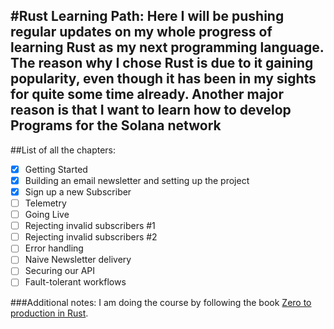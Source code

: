 #Rust Learning Path:
Here I will be pushing regular updates on my whole progress of learning Rust as my next programming language.
The reason why I chose Rust is due to it gaining popularity, even though it has been in my sights for quite some time already.
Another major reason is that I want to learn how to develop **Programs for the Solana network**
---
##List of all the chapters:
- [x] Getting Started
- [X] Building an email newsletter and setting up the project
- [x] Sign up a new Subscriber
- [ ] Telemetry
- [ ] Going Live
- [ ] Rejecting invalid subscribers #1 
- [ ] Rejecting invalid subscribers #2
- [ ] Error handling
- [ ] Naive Newsletter delivery
- [ ] Securing our API
- [ ] Fault-tolerant workflows

###Additional notes:
I am doing the course by following the book [Zero to production in Rust](https://www.zero2prod.com/index.html?country=Bulgaria&discount_code=EEU60).

